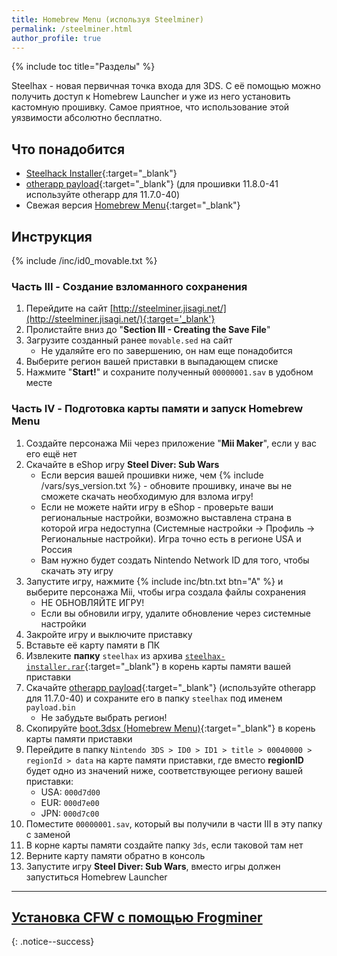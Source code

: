 ```yaml
---
title: Homebrew Menu (используя Steelminer)
permalink: /steelminer.html
author_profile: true
---
```

{% include toc title="Разделы" %}

Steelhax - новая первичная точка входа для 3DS. С её помощью можно получить доступ к Homebrew Launcher и уже из него установить кастомную прошивку. Самое приятное, что использование этой уязвимости абсолютно бесплатно. 

## Что понадобится 

* [Steelhack Installer](https://github.com/VegaRoXas/vegaroxas.github.io/raw/master/files/steelhax-installer.rar){:target="_blank"}
* [otherapp payload](http://smealum.github.io/3ds/##otherapp){:target="_blank"} (для прошивки 11.8.0-41 используйте otherapp для 11.7.0-40)
* Свежая версия [Homebrew Menu](https://github.com/fincs/new-hbmenu/releases/download/v2.0.0/boot.3dsx){:target="_blank"}

## Инструкция 

{% include /inc/id0_movable.txt %}

### Часть III - Создание взломанного сохранения 

1. Перейдите на сайт [http://steelminer.jisagi.net/](http://steelminer.jisagi.net/){:target='_blank'}
1. Пролистайте вниз до "**Section III - Creating the Save File**"
1. Загрузите созданный ранее `movable.sed` на сайт
	* Не удаляйте его по завершению, он нам еще понадобится
1. Выберите регион вашей приставки в выпадающем списке 
1. Нажмите "**Start!**" и сохраните полученный `00000001.sav` в удобном месте

### Часть IV - Подготовка карты памяти и запуск Homebrew Menu

1. Создайте персонажа Mii через приложение "**Mii Maker**", если у вас его ещё нет
1. Скачайте в eShop игру **Steel Diver: Sub Wars**
	* Если версия вашей прошивки ниже, чем {% include /vars/sys_version.txt %} - обновите прошивку, иначе вы не сможете скачать необходимую для взлома игру!
	* Если не можете найти игру в eShop - проверьте ваши региональные настройки, возможно выставлена страна в которой игра недоступна (Системные настройки -> Профиль -> Региональные настройки). Игра точно есть в регионе USA и Россия 
	* Вам нужно будет создать Nintendo Network ID для того, чтобы скачать эту игру
1. Запустите игру, нажмите {% include inc/btn.txt btn="A" %} и выберите персонажа Mii, чтобы игра создала файлы сохранения
	* НЕ ОБНОВЛЯЙТЕ ИГРУ!
	* Если вы обновили игру, удалите обновление через системные настройки
1. Закройте игру и выключите приставку
1. Вставьте её карту памяти в ПК
1. Извлеките **папку** `steelhax` из архива [`steelhax-installer.rar`](https://github.com/VegaRoXas/vegaroxas.github.io/raw/master/files/steelhax-installer.rar){:target="_blank"} в корень карты памяти вашей приставки
1. Скачайте [otherapp payload](http://smealum.github.io/3ds/##otherapp){:target="_blank"} (используйте otherapp для 11.7.0-40) и сохраните его в папку `steelhax` под именем `payload.bin`
	* Не забудьте выбрать регион!
1. Скопируйте [boot.3dsx (Homebrew Menu)](https://github.com/fincs/new-hbmenu/releases/download/v2.0.0/boot.3dsx){:target="_blank"} в корень карты памяти приставки
1. Перейдите в папку `Nintendo 3DS > ID0 > ID1 > title > 00040000 > regionId > data` на карте памяти приставки, где вместо **regionID** будет одно из значений ниже, соответствующее региону вашей приставки:
	* USA: `000d7d00`
	* EUR: `000d7e00`
	* JPN: `000d7c00`
1. Поместите `00000001.sav`, который вы получили в части III в эту папку с заменой
1. В корне карты памяти создайте папку `3ds`, если таковой там нет
1. Верните карту памяти обратно в консоль
1. Запустите игру **Steel Diver: Sub Wars**, вместо игры должен запуститься Homebrew Launcher

___

## [Установка CFW с помощью Frogminer](frogminer)
{: .notice--success}

